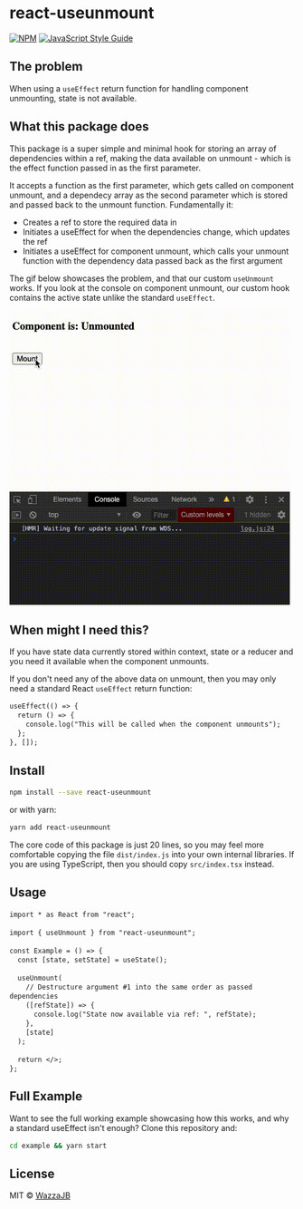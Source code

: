 # react-useunmount

[![NPM](https://img.shields.io/npm/v/react-useunmount.svg)](https://www.npmjs.com/package/react-useunmount) [![JavaScript Style Guide](https://img.shields.io/badge/code_style-standard-brightgreen.svg)](https://standardjs.com)

## The problem

When using a `useEffect` return function for handling component unmounting, state is not available.

## What this package does

This package is a super simple and minimal hook for storing an array of dependencies within a ref, making the data available on unmount - which is the effect function passed in as the first parameter.

It accepts a function as the first parameter, which gets called on component unmount, and a dependecy array as the second parameter which is stored and passed back to the unmount function. Fundamentally it:

- Creates a ref to store the required data in
- Initiates a useEffect for when the dependencies change, which updates the ref
- Initiates a useEffect for component unmount, which calls your unmount function with the dependency data passed back as the first argument

The gif below showcases the problem, and that our custom `useUnmount` works. If you look at the console on component unmount, our custom hook contains the active state unlike the standard `useEffect`.

![GIF showing why useUnmount is needed and that it works](example/example.gif)

## When might I need this?

If you have state data currently stored within context, state or a reducer and you need it available when the component unmounts.

If you don't need any of the above data on unmount, then you may only need a standard React `useEffect` return function:

```tsx
useEffect(() => {
  return () => {
    console.log("This will be called when the component unmounts");
  };
}, []);
```

## Install

```bash
npm install --save react-useunmount
```

or with yarn:

```bash
yarn add react-useunmount
```

The core code of this package is just 20 lines, so you may feel more comfortable copying the file `dist/index.js` into your own internal libraries. If you are using TypeScript, then you should copy `src/index.tsx` instead.

## Usage

```tsx
import * as React from "react";

import { useUnmount } from "react-useunmount";

const Example = () => {
  const [state, setState] = useState();

  useUnmount(
    // Destructure argument #1 into the same order as passed dependencies
    ([refState]) => {
      console.log("State now available via ref: ", refState);
    },
    [state]
  );

  return </>;
};
```

## Full Example

Want to see the full working example showcasing how this works, and why a standard useEffect isn't enough? Clone this repository and:

```bash
cd example && yarn start
```

## License

MIT © [WazzaJB](https://github.com/WazzaJB)
